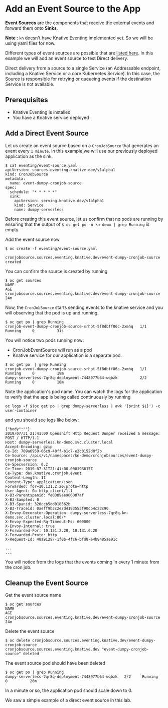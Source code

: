 # Add an Event Source to the App

**Event Sources** are the components that receive the external events and forward them onto **Sinks**.

**Note :** `kn` doesn't have Knative Eventing implemented yet. So we will be using yaml files for now.

Different types of event sources are possible that are [listed here](https://knative.dev/docs/eventing/sources/). In this example we will add an event source to test Direct delivery.

Direct delivery from a source to a single Service (an Addressable endpoint, including a Knative Service or a core Kubernetes Service). In this case, the Source is responsible for retrying or queueing events if the destination Service is not available.


## Prerequisites
* Knative Eventing is installed
* You have a Knative service deployed

## Add a Direct Event Source

Let us create an event source based on a `CronJobSource` that generates an event every `1 minute`. In this example,we will use our previously deployed application as the sink.

```
$ cat eventing/event-source.yaml 
apiVersion: sources.eventing.knative.dev/v1alpha1
kind: CronJobSource 
metadata:
  name: event-dumpy-cronjob-source
spec:
  schedule: "* * * * *"
  sink:
    apiVersion: serving.knative.dev/v1alpha1
    kind: Service
    name: dumpy-serverless 

```

Before creating this event source, let us confirm that no pods are running by ensuring that the output of `$ oc get po -n kn-demo | grep Running` is empty.

Add the event source now.

```
$ oc create -f eventing/event-source.yaml 

cronjobsource.sources.eventing.knative.dev/event-dumpy-cronjob-source created
```

You can confirm the source is created by running

```
$ oc get sources
NAME                                                                    AGE
cronjobsource.sources.eventing.knative.dev/event-dumpy-cronjob-source   24m
```

Now, the `CronJobSource` starts sending events to the knative service and you will observing that the pod is up and running.

```
$ oc get po | grep Running
cronjob-event-dumpy-cronjob-source-srhpt-5f8dbff86c-2xmhq   1/1     Running     0          31s
```

You will notice two pods running now:
* CronJobEventSource will run as a pod
* Knative service for our application is a separate pod.


```
$ oc get po  | grep Running
cronjob-event-dumpy-cronjob-source-srhpt-5f8dbff86c-2xmhq   1/1     Running     0          19m
dumpy-serverless-7qr8q-deployment-7448977b64-wqbzk          2/2     Running     0          18m

```

Note the application's pod name. You can watch the logs for the application to verify that the app is being called continuously  by running 

```oc logs -f $(oc get po | grep dumpy-serverless | awk '{print $1}') -c user-container```

and you should see logs like below:

```
{"body":""}
2019/07/31 21:41:00 Openshift Http Request Dumper received a message: POST / HTTP/1.1
Host: dumpy-serverless.kn-demo.svc.cluster.local
Accept-Encoding: gzip
Ce-Id: 709a6959-66c9-40ff-b1c7-e2c0152d0f2b
Ce-Source: /apis/v1/namespaces/kn-demo/cronjobsources/event-dumpy-cronjob-source
Ce-Specversion: 0.2
Ce-Time: 2019-07-31T21:41:00.000193615Z
Ce-Type: dev.knative.cronjob.event
Content-Length: 11
Content-Type: application/json
Forwarded: for=10.131.2.20;proto=http
User-Agent: Go-http-client/1.1
X-B3-Parentspanid: fe0389ee906007af
X-B3-Sampled: 0
X-B3-Spanid: 320ccb5dd018562b
X-B3-Traceid: 0aeff9b3c2e7d4193553f90db4c23c90
X-Envoy-Decorator-Operation: dumpy-serverless-7qr8q.kn-demo.svc.cluster.local:80/*
X-Envoy-Expected-Rq-Timeout-Ms: 600000
X-Envoy-Internal: true
X-Forwarded-For: 10.131.2.20, 10.131.0.20
X-Forwarded-Proto: http
X-Request-Id: 48a91297-1f0b-4fc6-bfd8-e4b8485ae91c

...
...
```

You will notice from the logs that the events coming in every 1 minute from the cron job.

## Cleanup the Event Source

Get the event source name
```
$ oc get sources
NAME                                                                    AGE
cronjobsource.sources.eventing.knative.dev/event-dumpy-cronjob-source   24m
```

Delete the event source

```
$ oc delete cronjobsource.sources.eventing.knative.dev/event-dumpy-cronjob-source
cronjobsource.sources.eventing.knative.dev "event-dumpy-cronjob-source" deleted
```

The event source pod should have been deleted

```
$ oc get po | grep Running
dumpy-serverless-7qr8q-deployment-7448977b64-wqbzk   2/2     Running     0          26m
```

In a minute or so, the application pod should scale down to 0.

We saw a simple example of a direct event source in this lab.






